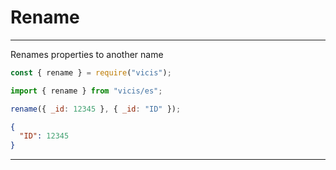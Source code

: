 # Rename

----------

Renames properties to another name

```js
const { rename } = require("vicis");
```

```js
import { rename } from "vicis/es";
```

```js
rename({ _id: 12345 }, { _id: "ID" });
```

```json
{
  "ID": 12345
}
```

----------
